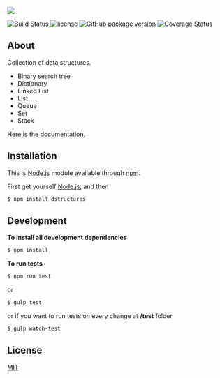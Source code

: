 ![](https://github.com/Dnonov/Dstructures/images/logo.jpg)

[![Build Status](https://travis-ci.org/DNonov/Dstructures.svg?branch=master)](https://travis-ci.org/DNonov/Dstructures) [![license](https://img.shields.io/github/license/DNonov/Dstructures.svg)](./LICENSE) [![GitHub package version](https://img.shields.io/github/package-json/v/DNonov/Dstructures.svg)](./package.json) [![Coverage Status](https://coveralls.io/repos/github/DNonov/Dstructures/badge.svg?branch=master)](https://coveralls.io/github/DNonov/Dstructures?branch=master)



## About
Collection of data structures.

* Binary search tree
* Dictionary
* Linked List
* List
* Queue
* Set
* Stack

[Here is the documentation.](https://dnonov.github.io/DStructures/)

## Installation
This is [Node.js](https://nodejs.org/en/) module available through [npm](https://www.npmjs.com/).

First get yourself [Node.js](https://nodejs.org/en/download), and then 

```bash
$ npm install dstructures
```

## Development

**To install all development dependencies**

```bash
$ npm install
```

**To run tests**
```bash
$ npm run test
```
or
```bash
$ gulp test
```
or if you want to run tests on every change at **/test** folder
```bash
$ gulp watch-test
```
## License
[MIT](./LICENSE)
